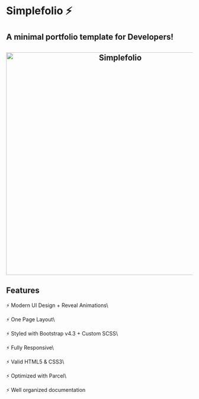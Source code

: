 # Simplefolio ⚡️

## A minimal portfolio template for Developers!

<h2 align="center">

<img src="https://github.com/cobidev/gatsby-simplefolio/blob/master/examples/example.gif" alt="Simplefolio" width="600px" />

<br>

</h2>

## Features

⚡️ Modern UI Design + Reveal Animations\

⚡️ One Page Layout\

⚡️ Styled with Bootstrap v4.3 + Custom SCSS\

⚡️ Fully Responsive\

⚡️ Valid HTML5 & CSS3\

⚡️ Optimized with Parcel\

⚡️ Well organized documentation
